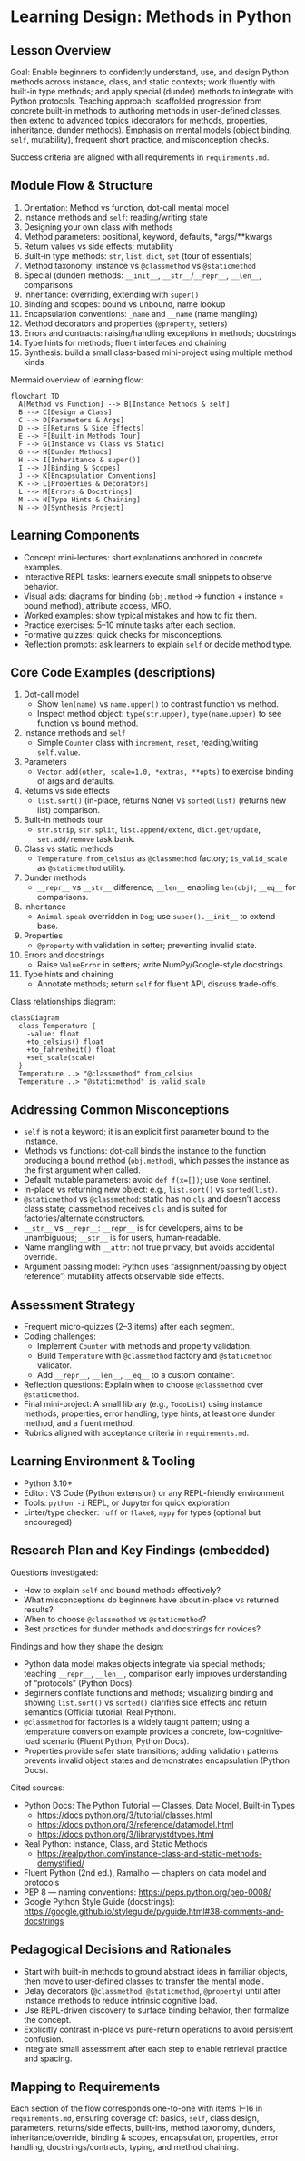# Learning Design: Methods in Python

## Lesson Overview

Goal: Enable beginners to confidently understand, use, and design Python methods across instance, class, and static contexts; work fluently with built-in type methods; and apply special (dunder) methods to integrate with Python protocols. Teaching approach: scaffolded progression from concrete built-in methods to authoring methods in user-defined classes, then extend to advanced topics (decorators for methods, properties, inheritance, dunder methods). Emphasis on mental models (object binding, `self`, mutability), frequent short practice, and misconception checks.

Success criteria are aligned with all requirements in `requirements.md`.

## Module Flow & Structure

1. Orientation: Method vs function, dot-call mental model
2. Instance methods and `self`: reading/writing state
3. Designing your own class with methods
4. Method parameters: positional, keyword, defaults, *args/**kwargs
5. Return values vs side effects; mutability
6. Built-in type methods: `str`, `list`, `dict`, `set` (tour of essentials)
7. Method taxonomy: instance vs `@classmethod` vs `@staticmethod`
8. Special (dunder) methods: `__init__`, `__str__`/`__repr__`, `__len__`, comparisons
9. Inheritance: overriding, extending with `super()`
10. Binding and scopes: bound vs unbound, name lookup
11. Encapsulation conventions: `_name` and `__name` (name mangling)
12. Method decorators and properties (`@property`, setters)
13. Errors and contracts: raising/handling exceptions in methods; docstrings
14. Type hints for methods; fluent interfaces and chaining
15. Synthesis: build a small class-based mini-project using multiple method kinds

Mermaid overview of learning flow:

```mermaid
flowchart TD
  A[Method vs Function] --> B[Instance Methods & self]
  B --> C[Design a Class]
  C --> D[Parameters & Args]
  D --> E[Returns & Side Effects]
  E --> F[Built-in Methods Tour]
  F --> G[Instance vs Class vs Static]
  G --> H[Dunder Methods]
  H --> I[Inheritance & super()]
  I --> J[Binding & Scopes]
  J --> K[Encapsulation Conventions]
  K --> L[Properties & Decorators]
  L --> M[Errors & Docstrings]
  M --> N[Type Hints & Chaining]
  N --> O[Synthesis Project]
```

## Learning Components

- Concept mini-lectures: short explanations anchored in concrete examples.
- Interactive REPL tasks: learners execute small snippets to observe behavior.
- Visual aids: diagrams for binding (`obj.method` -> function + instance = bound method), attribute access, MRO.
- Worked examples: show typical mistakes and how to fix them.
- Practice exercises: 5–10 minute tasks after each section.
- Formative quizzes: quick checks for misconceptions.
- Reflection prompts: ask learners to explain `self` or decide method type.

## Core Code Examples (descriptions)

1. Dot-call model
   - Show `len(name)` vs `name.upper()` to contrast function vs method.
   - Inspect method object: `type(str.upper)`, `type(name.upper)` to see function vs bound method.
2. Instance methods and `self`
   - Simple `Counter` class with `increment`, `reset`, reading/writing `self.value`.
3. Parameters
   - `Vector.add(other, scale=1.0, *extras, **opts)` to exercise binding of args and defaults.
4. Returns vs side effects
   - `list.sort()` (in-place, returns None) vs `sorted(list)` (returns new list) comparison.
5. Built-in methods tour
   - `str.strip`, `str.split`, `list.append/extend`, `dict.get/update`, `set.add/remove` task bank.
6. Class vs static methods
   - `Temperature.from_celsius` as `@classmethod` factory; `is_valid_scale` as `@staticmethod` utility.
7. Dunder methods
   - `__repr__` vs `__str__` difference; `__len__` enabling `len(obj)`; `__eq__` for comparisons.
8. Inheritance
   - `Animal.speak` overridden in `Dog`; use `super().__init__` to extend base.
9. Properties
   - `@property` with validation in setter; preventing invalid state.
10. Errors and docstrings
    - Raise `ValueError` in setters; write NumPy/Google-style docstrings.
11. Type hints and chaining
    - Annotate methods; return `self` for fluent API, discuss trade-offs.

Class relationships diagram:

```mermaid
classDiagram
  class Temperature {
    -value: float
    +to_celsius() float
    +to_fahrenheit() float
    +set_scale(scale)
  }
  Temperature ..> "@classmethod" from_celsius
  Temperature ..> "@staticmethod" is_valid_scale
```

## Addressing Common Misconceptions

- `self` is not a keyword; it is an explicit first parameter bound to the instance.
- Methods vs functions: dot-call binds the instance to the function producing a bound method (`obj.method`), which passes the instance as the first argument when called.
- Default mutable parameters: avoid `def f(x=[])`; use `None` sentinel.
- In-place vs returning new object: e.g., `list.sort()` vs `sorted(list)`.
- `@staticmethod` vs `@classmethod`: static has no `cls` and doesn’t access class state; classmethod receives `cls` and is suited for factories/alternate constructors.
- `__str__` vs `__repr__`: `__repr__` is for developers, aims to be unambiguous; `__str__` is for users, human-readable.
- Name mangling with `__attr`: not true privacy, but avoids accidental override.
- Argument passing model: Python uses “assignment/passing by object reference”; mutability affects observable side effects.

## Assessment Strategy

- Frequent micro-quizzes (2–3 items) after each segment.
- Coding challenges:
  - Implement `Counter` with methods and property validation.
  - Build `Temperature` with `@classmethod` factory and `@staticmethod` validator.
  - Add `__repr__`, `__len__`, `__eq__` to a custom container.
- Reflection questions: Explain when to choose `@classmethod` over `@staticmethod`.
- Final mini-project: A small library (e.g., `TodoList`) using instance methods, properties, error handling, type hints, at least one dunder method, and a fluent method.
- Rubrics aligned with acceptance criteria in `requirements.md`.

## Learning Environment & Tooling

- Python 3.10+
- Editor: VS Code (Python extension) or any REPL-friendly environment
- Tools: `python -i` REPL, or Jupyter for quick exploration
- Linter/type checker: `ruff` or `flake8`; `mypy` for types (optional but encouraged)

## Research Plan and Key Findings (embedded)

Questions investigated:
- How to explain `self` and bound methods effectively?
- What misconceptions do beginners have about in-place vs returned results?
- When to choose `@classmethod` vs `@staticmethod`?
- Best practices for dunder methods and docstrings for novices?

Findings and how they shape the design:
- Python data model makes objects integrate via special methods; teaching `__repr__`, `__len__`, comparison early improves understanding of “protocols” (Python Docs).
- Beginners conflate functions and methods; visualizing binding and showing `list.sort()` vs `sorted()` clarifies side effects and return semantics (Official tutorial, Real Python).
- `@classmethod` for factories is a widely taught pattern; using a temperature conversion example provides a concrete, low-cognitive-load scenario (Fluent Python, Python Docs).
- Properties provide safer state transitions; adding validation patterns prevents invalid object states and demonstrates encapsulation (Python Docs).

Cited sources:
- Python Docs: The Python Tutorial — Classes, Data Model, Built-in Types
  - https://docs.python.org/3/tutorial/classes.html
  - https://docs.python.org/3/reference/datamodel.html
  - https://docs.python.org/3/library/stdtypes.html
- Real Python: Instance, Class, and Static Methods
  - https://realpython.com/instance-class-and-static-methods-demystified/
- Fluent Python (2nd ed.), Ramalho — chapters on data model and protocols
- PEP 8 — naming conventions: https://peps.python.org/pep-0008/
- Google Python Style Guide (docstrings): https://google.github.io/styleguide/pyguide.html#38-comments-and-docstrings

## Pedagogical Decisions and Rationales

- Start with built-in methods to ground abstract ideas in familiar objects, then move to user-defined classes to transfer the mental model.
- Delay decorators (`@classmethod`, `@staticmethod`, `@property`) until after instance methods to reduce intrinsic cognitive load.
- Use REPL-driven discovery to surface binding behavior, then formalize the concept.
- Explicitly contrast in-place vs pure-return operations to avoid persistent confusion.
- Integrate small assessment after each step to enable retrieval practice and spacing.

## Mapping to Requirements

Each section of the flow corresponds one-to-one with items 1–16 in `requirements.md`, ensuring coverage of: basics, `self`, class design, parameters, returns/side effects, built-ins, method taxonomy, dunders, inheritance/override, binding & scopes, encapsulation, properties, error handling, docstrings/contracts, typing, and method chaining.
